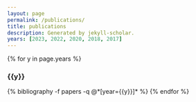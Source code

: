 ```yaml
---
layout: page
permalink: /publications/
title: publications
description: Generated by jekyll-scholar.
years: [2023, 2022, 2020, 2018, 2017]
---
```


{% for y in page.years %}
  <h3 class="year">{{y}}</h3>
  {% bibliography -f papers -q @*[year={{y}}]* %}
{% endfor %}
